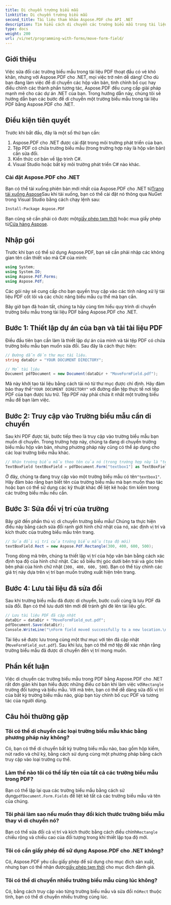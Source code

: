 ```yaml
---
title: Di chuyển trường biểu mẫu
linktitle: Di chuyển trường biểu mẫu
second_title: Tài liệu tham khảo Aspose.PDF cho API .NET
description: Tìm hiểu cách di chuyển các trường biểu mẫu trong tài liệu PDF bằng Aspose.PDF cho .NET với hướng dẫn này. Làm theo hướng dẫn chi tiết này để dễ dàng sửa đổi vị trí hộp văn bản.
type: docs
weight: 200
url: /vi/net/programming-with-forms/move-form-field/
---
```

## Giới thiệu

Việc sửa đổi các trường biểu mẫu trong tài liệu PDF thoạt đầu có vẻ khó khăn, nhưng với Aspose.PDF cho .NET, mọi việc trở nên dễ dàng! Cho dù bạn đang làm việc để di chuyển các hộp văn bản, tinh chỉnh bố cục hay điều chỉnh các thành phần tương tác, Aspose.PDF đều cung cấp giải pháp mạnh mẽ cho các dự án .NET của bạn. Trong hướng dẫn này, chúng tôi sẽ hướng dẫn bạn các bước để di chuyển một trường biểu mẫu trong tài liệu PDF bằng Aspose.PDF cho .NET.

## Điều kiện tiên quyết

Trước khi bắt đầu, đây là một số thứ bạn cần:

1. Aspose.PDF cho .NET được cài đặt trong môi trường phát triển của bạn.
2. Tệp PDF có chứa trường biểu mẫu (trong trường hợp này là hộp văn bản) cần sửa đổi.
3. Kiến thức cơ bản về lập trình C#.
4. Visual Studio hoặc bất kỳ môi trường phát triển C# nào khác.

### Cài đặt Aspose.PDF cho .NET

 Bạn có thể tải xuống phiên bản mới nhất của Aspose.PDF cho .NET từ[Trang tải xuống Aspose](https://releases.aspose.com/pdf/net/)Sau khi tải xuống, bạn có thể cài đặt nó thông qua NuGet trong Visual Studio bằng cách chạy lệnh sau:

```bash
Install-Package Aspose.PDF
```

 Bạn cũng sẽ cần phải có được một[giấy phép tạm thời](https://purchase.aspose.com/temporary-license/) hoặc mua giấy phép từ[Cửa hàng Aspose](https://purchase.aspose.com/buy).

## Nhập gói

Trước khi bạn có thể sử dụng Aspose.PDF, bạn sẽ cần phải nhập các không gian tên cần thiết vào mã C# của mình:

```csharp
using System;
using System.IO;
using Aspose.Pdf.Forms;
using Aspose.Pdf;
```

Các gói này sẽ cung cấp cho bạn quyền truy cập vào các tính năng xử lý tài liệu PDF cốt lõi và các chức năng biểu mẫu cụ thể mà bạn cần.

Bây giờ bạn đã hoàn tất, chúng ta hãy cùng tìm hiểu quy trình di chuyển trường biểu mẫu trong tài liệu PDF bằng Aspose.PDF cho .NET.

## Bước 1: Thiết lập dự án của bạn và tải tài liệu PDF

Điều đầu tiên bạn cần làm là thiết lập dự án của mình và tải tệp PDF có chứa trường biểu mẫu bạn muốn sửa đổi. Sau đây là cách thực hiện:

```csharp
// Đường dẫn đến thư mục tài liệu.
string dataDir = "YOUR DOCUMENT DIRECTORY";

// Mở tài liệu
Document pdfDocument = new Document(dataDir + "MoveFormField.pdf");
```

 Mã này khởi tạo tài liệu bằng cách tải nó từ thư mục được chỉ định. Hãy đảm bảo thay thế`"YOUR DOCUMENT DIRECTORY"` với đường dẫn tệp thực tế nơi tệp PDF của bạn được lưu trữ. Tệp PDF này phải chứa ít nhất một trường biểu mẫu để bạn làm việc.

## Bước 2: Truy cập vào Trường biểu mẫu cần di chuyển

Sau khi PDF được tải, bước tiếp theo là truy cập vào trường biểu mẫu bạn muốn di chuyển. Trong trường hợp này, chúng ta đang di chuyển trường biểu mẫu hộp văn bản, nhưng phương pháp này cũng có thể áp dụng cho các loại trường biểu mẫu khác.

```csharp
// Nhận trường biểu mẫu theo tên của nó (trong trường hợp này là "textbox1")
TextBoxField textBoxField = pdfDocument.Form["textbox1"] as TextBoxField;
```

 Ở đây, chúng ta đang truy cập vào một trường biểu mẫu có tên`"textbox1"`. Hãy đảm bảo rằng bạn biết tên của trường biểu mẫu mà bạn muốn thao tác hoặc bạn có thể sử dụng các kỹ thuật khác để liệt kê hoặc tìm kiếm trong các trường biểu mẫu nếu cần.

## Bước 3: Sửa đổi vị trí của trường

Bây giờ đến phần thú vị: di chuyển trường biểu mẫu! Chúng ta thực hiện điều này bằng cách sửa đổi ranh giới hình chữ nhật của nó, xác định vị trí và kích thước của trường biểu mẫu trên trang.

```csharp
// Sửa đổi vị trí của trường biểu mẫu (tọa độ mới)
textBoxField.Rect = new Aspose.Pdf.Rectangle(300, 400, 600, 500);
```

Trong dòng mã trên, chúng ta thiết lập vị trí của hộp văn bản bằng cách xác định tọa độ của hình chữ nhật. Các số biểu thị góc dưới bên trái và góc trên bên phải của hình chữ nhật (`300, 400, 600, 500`). Bạn có thể tùy chỉnh các giá trị này dựa trên vị trí bạn muốn trường xuất hiện trên trang.

## Bước 4: Lưu tài liệu đã sửa đổi

Sau khi trường biểu mẫu đã được di chuyển, bước cuối cùng là lưu PDF đã sửa đổi. Bạn có thể lưu dưới tên mới để tránh ghi đè lên tài liệu gốc.

```csharp
// Lưu tài liệu PDF đã cập nhật
dataDir = dataDir + "MoveFormField_out.pdf";
pdfDocument.Save(dataDir);
Console.WriteLine("\nForm field moved successfully to a new location.\nFile saved at " + dataDir);
```

Tài liệu sẽ được lưu trong cùng một thư mục với tên đã cập nhật (`MoveFormField_out.pdf`). Sau khi lưu, bạn có thể mở tệp để xác nhận rằng trường biểu mẫu đã được di chuyển đến vị trí mong muốn.

## Phần kết luận

 Việc di chuyển các trường biểu mẫu trong PDF bằng Aspose.PDF cho .NET rất đơn giản khi bạn hiểu được những điều cơ bản khi làm việc với`Rectangle` trường đối tượng và biểu mẫu. Với mã trên, bạn có thể dễ dàng sửa đổi vị trí của bất kỳ trường biểu mẫu nào, giúp bạn tùy chỉnh bố cục PDF và tương tác của người dùng.

## Câu hỏi thường gặp

### Tôi có thể di chuyển các loại trường biểu mẫu khác bằng phương pháp này không?
Có, bạn có thể di chuyển bất kỳ trường biểu mẫu nào, bao gồm hộp kiểm, nút radio và chữ ký, bằng cách sử dụng cùng một phương pháp bằng cách truy cập vào loại trường cụ thể.

### Làm thế nào tôi có thể lấy tên của tất cả các trường biểu mẫu trong PDF?
 Bạn có thể lặp lại qua các trường biểu mẫu bằng cách sử dụng`pdfDocument.Form.Fields` để liệt kê tất cả các trường biểu mẫu và tên của chúng.

### Tôi phải làm sao nếu muốn thay đổi kích thước trường biểu mẫu thay vì di chuyển nó?
 Bạn có thể sửa đổi cả vị trí và kích thước bằng cách điều chỉnh`Rectangle` chiều rộng và chiều cao của đối tượng trong khi thiết lập tọa độ mới.

### Tôi có cần giấy phép để sử dụng Aspose.PDF cho .NET không?
 Có, Aspose.PDF yêu cầu giấy phép để sử dụng cho mục đích sản xuất, nhưng bạn có thể nhận được[giấy phép tạm thời](https://purchase.aspose.com/temporary-license/) cho mục đích đánh giá.

### Tôi có thể di chuyển nhiều trường biểu mẫu cùng lúc không?
 Có, bằng cách truy cập vào từng trường biểu mẫu và sửa đổi nó`Rect` thuộc tính, bạn có thể di chuyển nhiều trường cùng lúc.